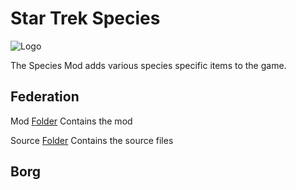 # Star Trek Species
![Logo](https://github.com/ST-AFA/Species/blob/main/.images/ST-AFA-Banner.png)

The Species Mod adds various species specific items to the game.

## Federation
Mod [Folder](https://github.com/ST-AFA/Species/tree/main/Federation/mod)
Contains the mod

Source [Folder](https://github.com/ST-AFA/Species/tree/main/Federation/source)
Contains the source files

## Borg
